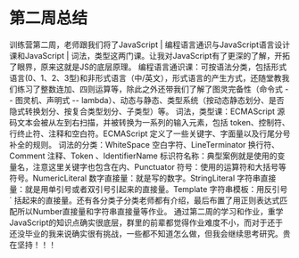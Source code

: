 # 第二周总结
 训练营第二周，老师跟我们将了JavaScript | 编程语言通识与JavaScript语言设计课和JavaScript | 词法，类型这两门课。让我对JavaScript有了更深的了解，开拓了眼界，原来这就是JS的底层原理。
编程语言通识课：可按语法分类，包括形式语言(0、1、2、3型)和非形式语言（中/英文），形式语言的产生方式，还随堂教我们练习了整数连加、四则运算等，除此之外还带我们了解了图灵完备性（命令式 -- 图灵机、声明式 -- lambda）、动态与静态、类型系统（按动态静态划分、是否隐式转换划分、按复合类型划分、子类型）等。
词法，类型课：ECMAScript 源码文本会被从左到右扫描，并被转换为一系列的输入元素，包括 token、控制符、行终止符、注释和空白符。ECMAScript 定义了一些关键字、字面量以及行尾分号补全的规则。
词法的分类：WhiteSpace 空白字符、LineTerminator 换行符、Comment 注释、Token 、IdentifierName 标识符名称：典型案例就是使用的变量名，注意这里关键字也包含在内、Punctuator 符号：使用的运算符和大括号等符号。NumericLiteral 数字直接量：就是写的数字。StringLiteral 字符串直接量：就是用单引号或者双引号引起来的直接量。Template 字符串模板：用反引号 ` 括起来的直接量。还有各分类子分类老师都有介绍，最后布置了用正则表达式匹配所以Number直接量和字符串直接量等作业。
通过第二周的学习和作业，重学JavaScript的知识点确实很底层，群里的前辈都觉得作业难度不小，而对于还于还没毕业的我来说确实很有挑战，一些都不知道怎么做，但我会继续思考研究。贵在坚持！！！

